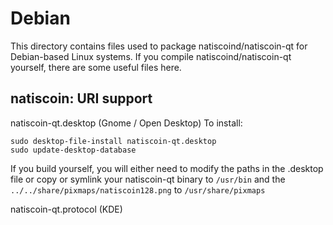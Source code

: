 
Debian
====================
This directory contains files used to package natiscoind/natiscoin-qt
for Debian-based Linux systems. If you compile natiscoind/natiscoin-qt yourself, there are some useful files here.

## natiscoin: URI support ##


natiscoin-qt.desktop  (Gnome / Open Desktop)
To install:

	sudo desktop-file-install natiscoin-qt.desktop
	sudo update-desktop-database

If you build yourself, you will either need to modify the paths in
the .desktop file or copy or symlink your natiscoin-qt binary to `/usr/bin`
and the `../../share/pixmaps/natiscoin128.png` to `/usr/share/pixmaps`

natiscoin-qt.protocol (KDE)


